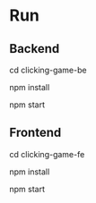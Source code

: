 # Run

## Backend

cd clicking-game-be

npm install

npm start

## Frontend

cd clicking-game-fe

npm install

npm start
